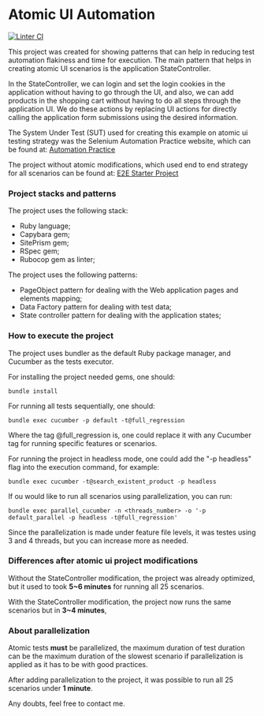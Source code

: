 # Atomic UI Automation

[![Linter CI](https://github.com/juniorschmitz/atomic-ui-automation/actions/workflows/main.yml/badge.svg)](https://github.com/juniorschmitz/atomic-ui-automation/actions/workflows/main.yml)

This project was created for showing patterns that can help in reducing test automation flakiness and time for execution. The main pattern that helps in creating atomic UI scenarios is the application StateController.

In the StateController, we can login and set the login cookies in the application without having to go through the UI, and also, we can add products in the shopping cart without having to do all steps through the application UI. We do these actions by replacing UI actions for directly calling the application form submissions using the desired information.

The System Under Test (SUT) used for creating this example on atomic ui testing strategy was the Selenium Automation Practice website, which can be found at: [Automation Practice](http://automationpractice.com/index.php)

The project without atomic modifications, which used end to end strategy for all scenarios can be found at: [E2E Starter Project](https://github.com/juniorschmitz/e2e-web-test-automation)

### Project stacks and patterns

The project uses the following stack:
- Ruby language;
- Capybara gem;
- SitePrism gem;
- RSpec gem;
- Rubocop gem as linter;

The project uses the following patterns:
- PageObject pattern for dealing with the Web application pages and elements mapping;
- Data Factory pattern for dealing with test data;
- State controller pattern for dealing with the application states;

### How to execute the project

The project uses bundler as the default Ruby package manager, and Cucumber as the tests executor.

For installing the project needed gems, one should:
```
bundle install
```

For running all tests sequentially, one should:
```
bundle exec cucumber -p default -t@full_regression
```

Where the tag @full_regression is, one could replace it with any Cucumber tag for running specific features or scenarios.

For running the project in headless mode, one could add the "-p headless" flag into the execution command, for example:
```
bundle exec cucumber -t@search_existent_product -p headless
```

If ou would like to run all scenarios using parallelization, you can run:
```
bundle exec parallel_cucumber -n <threads_number> -o '-p default_parallel -p headless -t@full_regression'
```

Since the parallelization is made under feature file levels, it was testes using 3 and 4 threads, but you can increase more as needed.

### Differences after atomic ui project modifications

Without the StateController modification, the project was already optimized, but it used to took __5~6 minutes__ for running all 25 scenarios.

With the StateController modification, the project now runs the same scenarios but in __3~4 minutes__,

### About parallelization

Atomic tests __must__ be parallelized, the maximum duration of test duration can be the maximum duration of the slowest scenario if parallelization is applied as it has to be with good practices.

After adding parallelization to the project, it was possible to run all 25 scenarios under __1 minute__.

Any doubts, feel free to contact me.
